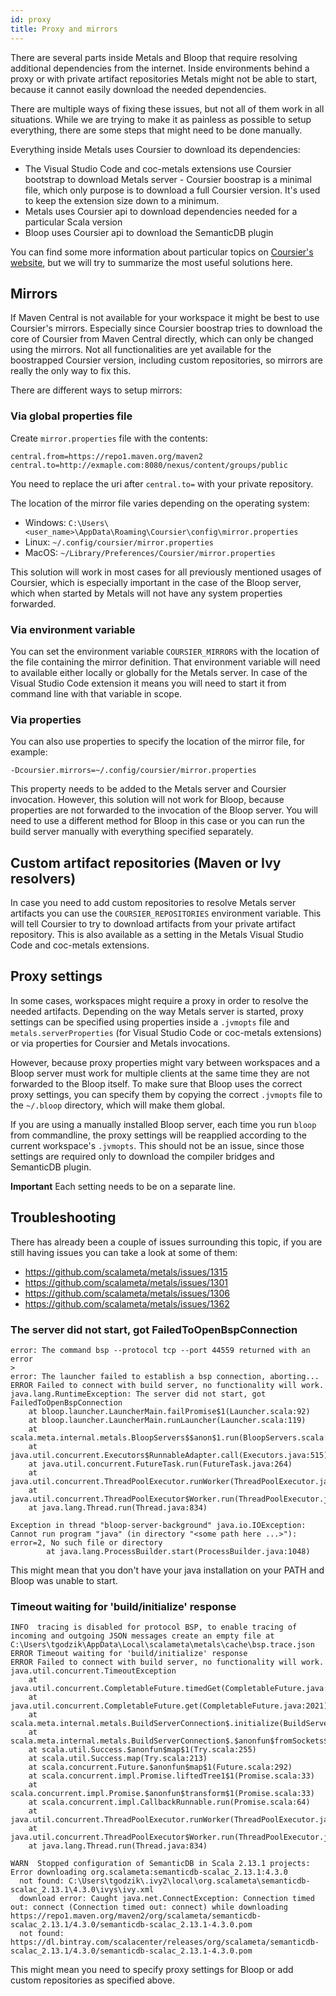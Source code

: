 ```yaml
---
id: proxy
title: Proxy and mirrors
---
```


There are several parts inside Metals and Bloop that require resolving
additional dependencies from the internet. Inside environments behind a proxy or
with private artifact repositories Metals might not be able to start, because it
cannot easily download the needed dependencies.

There are multiple ways of fixing these issues, but not all of them work in all
situations. While we are trying to make it as painless as possible to setup
everything, there are some steps that might need to be done manually.

Everything inside Metals uses Coursier to download its dependencies:

- The Visual Studio Code and coc-metals extensions use Coursier bootstrap to
  download Metals server - Coursier boostrap is a minimal file, which only
  purpose is to download a full Coursier version. It's used to keep the
  extension size down to a minimum.
- Metals uses Coursier api to download dependencies needed for a particular
  Scala version
- Bloop uses Coursier api to download the SemanticDB plugin

You can find some more information about particular topics on
[Coursier's website](https://get-coursier.io/docs/overview), but we will try to
summarize the most useful solutions here.

## Mirrors

If Maven Central is not available for your workspace it might be best to use
Coursier's mirrors. Especially since Coursier boostrap tries to download the
core of Coursier from Maven Central directly, which can only be changed using
the mirrors. Not all functionalities are yet available for the boostrapped
Coursier version, including custom repositories, so mirrors are really the only
way to fix this.

There are different ways to setup mirrors:

### Via global properties file

Create `mirror.properties` file with the contents:

```
central.from=https://repo1.maven.org/maven2
central.to=http://exmaple.com:8080/nexus/content/groups/public
```

You need to replace the uri after `central.to=` with your private repository.

The location of the mirror file varies depending on the operating system:

- Windows:
  `C:\Users\<user_name>\AppData\Roaming\Coursier\config\mirror.properties`
- Linux: `~/.config/coursier/mirror.properties`
- MacOS: `~/Library/Preferences/Coursier/mirror.properties`

This solution will work in most cases for all previously mentioned usages of
Coursier, which is especially important in the case of the Bloop server, which
when started by Metals will not have any system properties forwarded.

### Via environment variable

You can set the environment variable `COURSIER_MIRRORS` with the location of the
file containing the mirror definition. That environment variable will need to
available either locally or globally for the Metals server. In case of the
Visual Studio Code extension it means you will need to start it from command
line with that variable in scope.

### Via properties

You can also use properties to specify the location of the mirror file, for
example:

```
-Dcoursier.mirrors=~/.config/coursier/mirror.properties
```

This property needs to be added to the Metals server and Coursier invocation.
However, this solution will not work for Bloop, because properties are not
forwarded to the invocation of the Bloop server. You will need to use a
different method for Bloop in this case or you can run the build server manually
with everything specified separately.

## Custom artifact repositories (Maven or Ivy resolvers)

In case you need to add custom repositories to resolve Metals server artifacts
you can use the `COURSIER_REPOSITORIES` environment variable. This will tell
Coursier to try to download artifacts from your private artifact repository.
This is also available as a setting in the Metals Visual Studio Code and
coc-metals extensions.

## Proxy settings

In some cases, workspaces might require a proxy in order to resolve the needed
artifacts. Depending on the way Metals server is started, proxy settings can be
specified using properties inside a `.jvmopts` file and
`metals.serverProperties` (for Visual Studio Code or coc-metals extensions) or
via properties for Coursier and Metals invocations.

However, because proxy properties might vary between workspaces and a Bloop
server must work for multiple clients at the same time they are not forwarded to
the Bloop itself. To make sure that Bloop uses the correct proxy settings, you
can specify them by copying the correct `.jvmopts` file to the `~/.bloop`
directory, which will make them global.

If you are using a manually installed Bloop server, each time you run `bloop`
from commandline, the proxy settings will be reapplied according to the current
workspace's `.jvmopts`. This should not be an issue, since those settings are
required only to download the compiler bridges and SemanticDB plugin.

**Important** Each setting needs to be on a separate line.

## Troubleshooting

There has already been a couple of issues surrounding this topic, if you are
still having issues you can take a look at some of them:

- https://github.com/scalameta/metals/issues/1315
- https://github.com/scalameta/metals/issues/1301
- https://github.com/scalameta/metals/issues/1306
- https://github.com/scalameta/metals/issues/1362

### The server did not start, got FailedToOpenBspConnection

```
error: The command bsp --protocol tcp --port 44559 returned with an error
>
error: The launcher failed to establish a bsp connection, aborting...
ERROR Failed to connect with build server, no functionality will work.
java.lang.RuntimeException: The server did not start, got FailedToOpenBspConnection
	at bloop.launcher.LauncherMain.failPromise$1(Launcher.scala:92)
	at bloop.launcher.LauncherMain.runLauncher(Launcher.scala:119)
	at scala.meta.internal.metals.BloopServers$$anon$1.run(BloopServers.scala:101)
	at java.util.concurrent.Executors$RunnableAdapter.call(Executors.java:515)
	at java.util.concurrent.FutureTask.run(FutureTask.java:264)
	at java.util.concurrent.ThreadPoolExecutor.runWorker(ThreadPoolExecutor.java:1128)
	at java.util.concurrent.ThreadPoolExecutor$Worker.run(ThreadPoolExecutor.java:628)
	at java.lang.Thread.run(Thread.java:834)
```

```
Exception in thread "bloop-server-background" java.io.IOException: Cannot run program "java" (in directory "<some path here ...>"): error=2, No such file or directory
        at java.lang.ProcessBuilder.start(ProcessBuilder.java:1048)
```

This might mean that you don't have your java installation on your PATH and
Bloop was unable to start.

### Timeout waiting for 'build/initialize' response

```
INFO  tracing is disabled for protocol BSP, to enable tracing of incoming and outgoing JSON messages create an empty file at C:\Users\tgodzik\AppData\Local\scalameta\metals\cache\bsp.trace.json
ERROR Timeout waiting for 'build/initialize' response
ERROR Failed to connect with build server, no functionality will work.
java.util.concurrent.TimeoutException
	at java.util.concurrent.CompletableFuture.timedGet(CompletableFuture.java:1886)
	at java.util.concurrent.CompletableFuture.get(CompletableFuture.java:2021)
	at scala.meta.internal.metals.BuildServerConnection$.initialize(BuildServerConnection.scala:259)
	at scala.meta.internal.metals.BuildServerConnection$.$anonfun$fromSockets$1(BuildServerConnection.scala:203)
	at scala.util.Success.$anonfun$map$1(Try.scala:255)
	at scala.util.Success.map(Try.scala:213)
	at scala.concurrent.Future.$anonfun$map$1(Future.scala:292)
	at scala.concurrent.impl.Promise.liftedTree1$1(Promise.scala:33)
	at scala.concurrent.impl.Promise.$anonfun$transform$1(Promise.scala:33)
	at scala.concurrent.impl.CallbackRunnable.run(Promise.scala:64)
	at java.util.concurrent.ThreadPoolExecutor.runWorker(ThreadPoolExecutor.java:1128)
	at java.util.concurrent.ThreadPoolExecutor$Worker.run(ThreadPoolExecutor.java:628)
	at java.lang.Thread.run(Thread.java:834)

WARN  Stopped configuration of SemanticDB in Scala 2.13.1 projects: Error downloading org.scalameta:semanticdb-scalac_2.13.1:4.3.0
  not found: C:\Users\tgodzik\.ivy2\local\org.scalameta\semanticdb-scalac_2.13.1\4.3.0\ivys\ivy.xml
  download error: Caught java.net.ConnectException: Connection timed out: connect (Connection timed out: connect) while downloading https://repo1.maven.org/maven2/org/scalameta/semanticdb-scalac_2.13.1/4.3.0/semanticdb-scalac_2.13.1-4.3.0.pom
  not found: https://dl.bintray.com/scalacenter/releases/org/scalameta/semanticdb-scalac_2.13.1/4.3.0/semanticdb-scalac_2.13.1-4.3.0.pom
```

This might mean you need to specify proxy settings for Bloop or add custom
repositories as specified above.
